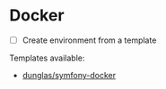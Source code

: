 # Docker

- [ ] Create environment from a template

Templates available:
- [dunglas/symfony-docker](https://github.com/dunglas/symfony-docker)
